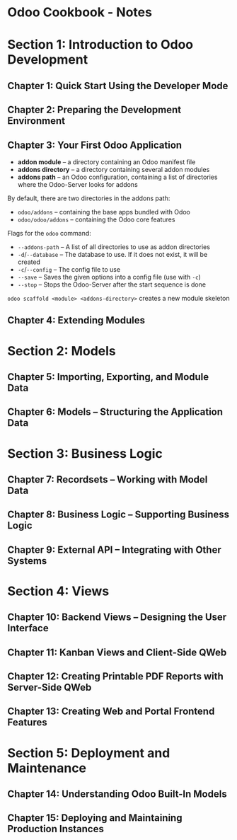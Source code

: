 # Odoo Cookbook - Notes
# Section 1: Introduction to Odoo Development
## Chapter 1: Quick Start Using the Developer Mode
## Chapter 2: Preparing the Development Environment
## Chapter 3: Your First Odoo Application
- **addon module** – a directory containing an Odoo manifest file
- **addons directory** – a directory containing several addon modules
- **addons path** – an Odoo configuration, containing a list of directories where
the Odoo-Server looks for addons

By default, there are two directories in the addons path:
- `odoo/addons` – containing the base apps bundled with Odoo
- `odoo/odoo/addons` – containing the Odoo core features

Flags for the `odoo` command:
- `--addons-path` – A list of all directories to use as addon directories
- `-d`/`--database` – The database to use. If it does not exist, it will be created
- `-c`/`--config` – The config file to use
- `--save` – Saves the given options into a config file (use with `-c`)
- `--stop` – Stops the Odoo-Server after the start sequence is done

`odoo scaffold <module> <addons-directory>` creates a new module skeleton

## Chapter 4: Extending Modules
# Section 2: Models
## Chapter 5: Importing, Exporting, and Module Data
## Chapter 6: Models – Structuring the Application Data
# Section 3: Business Logic 
## Chapter 7: Recordsets – Working with Model Data
## Chapter 8: Business Logic – Supporting Business Logic
## Chapter 9: External API – Integrating with Other Systems
# Section 4: Views
## Chapter 10: Backend Views – Designing the User Interface
## Chapter 11: Kanban Views and Client-Side QWeb
## Chapter 12: Creating Printable PDF Reports with Server-Side QWeb
## Chapter 13: Creating Web and Portal Frontend Features
# Section 5: Deployment and Maintenance
## Chapter 14: Understanding Odoo Built-In Models
## Chapter 15: Deploying and Maintaining Production Instances
